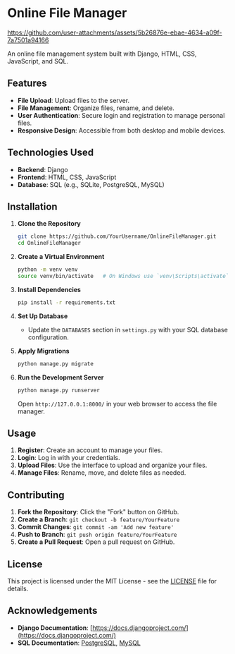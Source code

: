 # Online File Manager


https://github.com/user-attachments/assets/5b26876e-ebae-4634-a09f-7a7501a94166


An online file management system built with Django, HTML, CSS, JavaScript, and SQL.

## Features

- **File Upload**: Upload files to the server.
- **File Management**: Organize files, rename, and delete.
- **User Authentication**: Secure login and registration to manage personal files.
- **Responsive Design**: Accessible from both desktop and mobile devices.

## Technologies Used

- **Backend**: Django
- **Frontend**: HTML, CSS, JavaScript
- **Database**: SQL (e.g., SQLite, PostgreSQL, MySQL)

## Installation

1. **Clone the Repository**

   ```bash
   git clone https://github.com/YourUsername/OnlineFileManager.git
   cd OnlineFileManager
   ```

2. **Create a Virtual Environment**

   ```bash
   python -m venv venv
   source venv/bin/activate   # On Windows use `venv\Scripts\activate`
   ```

3. **Install Dependencies**

   ```bash
   pip install -r requirements.txt
   ```

4. **Set Up Database**

   - Update the `DATABASES` section in `settings.py` with your SQL database configuration.

5. **Apply Migrations**

   ```bash
   python manage.py migrate
   ```

6. **Run the Development Server**

   ```bash
   python manage.py runserver
   ```

   Open `http://127.0.0.1:8000/` in your web browser to access the file manager.

## Usage

1. **Register**: Create an account to manage your files.
2. **Login**: Log in with your credentials.
3. **Upload Files**: Use the interface to upload and organize your files.
4. **Manage Files**: Rename, move, and delete files as needed.

## Contributing

1. **Fork the Repository**: Click the "Fork" button on GitHub.
2. **Create a Branch**: `git checkout -b feature/YourFeature`
3. **Commit Changes**: `git commit -am 'Add new feature'`
4. **Push to Branch**: `git push origin feature/YourFeature`
5. **Create a Pull Request**: Open a pull request on GitHub.

## License

This project is licensed under the MIT License - see the [LICENSE](LICENSE) file for details.

## Acknowledgements

- **Django Documentation**: [https://docs.djangoproject.com/](https://docs.djangoproject.com/)
- **SQL Documentation**: [PostgreSQL](https://www.postgresql.org/docs/), [MySQL](https://dev.mysql.com/doc/)
